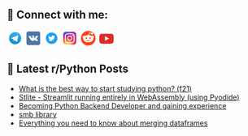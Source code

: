## 🔎 Connect with me:
[<img src="https://github.com/bullbesh/bullbesh/blob/main/images/Telegram.png" width="32" height="32" />](https://t.me/bullbesh)
[<img src="https://github.com/bullbesh/bullbesh/blob/main/images/VK.png" width="32" height="32" />](https://vk.com/bullbesh)
[<img src="https://github.com/bullbesh/bullbesh/blob/main/images/Twitter.png" width="32" height="32" />](https://twitter.com/bullbesh1)
[<img src="https://github.com/bullbesh/bullbesh/blob/main/images/Instagram.png" width="32" height="32" />](https://www.instagram.com/bullbesh)
[<img src="https://github.com/bullbesh/bullbesh/blob/main/images/Reddit.png" width="32" height="32" />](https://www.reddit.com/user/bullbesh)
[<img src="https://github.com/bullbesh/bullbesh/blob/main/images/YouTube.png" width="32" height="32" />](https://www.youtube.com/channel/UCtfjRs6uzgq5mfm8S06WTcg)

## 📕 Latest r/Python Posts
<!-- BLOG-POST-LIST:START -->
- [What is the best way to start studying python? &lpar;f21&rpar;](https://www.reddit.com/r/Python/comments/11mmdje/what_is_the_best_way_to_start_studying_python_f21/)
- [Stlite - Streamlit running entirely in WebAssembly &lpar;using Pyodide&rpar;](https://www.reddit.com/r/Python/comments/11mke1g/stlite_streamlit_running_entirely_in_webassembly/)
- [Becoming Python Backend Developer and gaining experience](https://www.reddit.com/r/Python/comments/11mjyy0/becoming_python_backend_developer_and_gaining/)
- [smb library](https://www.reddit.com/r/Python/comments/11mi055/smb_library/)
- [Everything you need to know about merging dataframes](https://www.reddit.com/r/Python/comments/11mh5sw/everything_you_need_to_know_about_merging/)
<!-- BLOG-POST-LIST:END -->
